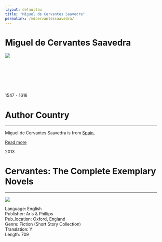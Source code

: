```yaml
---
layout: defaultau
title: "Miguel de Cervantes Saavedra"
permalink: /mdcervantessaavedra/
---
```

<!-- partial:index.partial.html -->
<div class="content">
    <h1>Miguel de Cervantes Saavedra</h1>
    <div class="quote">
        <div><img src="https://www.biografiasyvidas.com/monografia/cervantes/fotos/cervantes_miguel_1.jpg" class="logo"></div>
    </div>
    <div class="timeline">
        <div style="padding-bottom:100px;"></div>
        <div class="block">
            <div class="date right"><p class="right"> 1547 - 1616 </p></div>
            <div class="dot"></div>
            <div class="left first">
            <div class="author_country">
                <h1>Author Country</h1><hr>
          <div class="aclocation">  <p>Miguel de Cervantes Saavedra is from <a href="http://localhost:4000/2"> Spain.</a></p></div>
              <div class="acreadmore">  <a href="https://en.wikipedia.org/wiki/Miguel_de_Cervantes" target="_blank">Read more</a></div>
            </div>
            </div>
        </div>
        <div class="block">
            <div class="date left"><p class="left">2013</p></div>
            <div class="dot"></div>
            <div class="right">
                <h1>Cervantes: The Complete Exemplary Novels</h1><hr>
                <p><img src="https://images-na.ssl-images-amazon.com/images/I/51XDI8WDx5L._SY291_BO1,204,203,200_QL40_FMwebp_.jpg"></p>
                <p>
                Language: English <br/> 	 		
                Publisher: Aris & Phillips	 <br/>
                Pub_location: Oxford, England <br/>
                Genre: Fiction (Short Story Collection) <br/>
                Translation: Y <br/>
                Length: 709 <br/>                </p>
            </div>
        </div>

<!-- partial -->
  <script src='https://cdnjs.cloudflare.com/ajax/libs/jquery/3.1.1/jquery.min.js'></script><script  src="assets/js/authorscript.js"></script>
